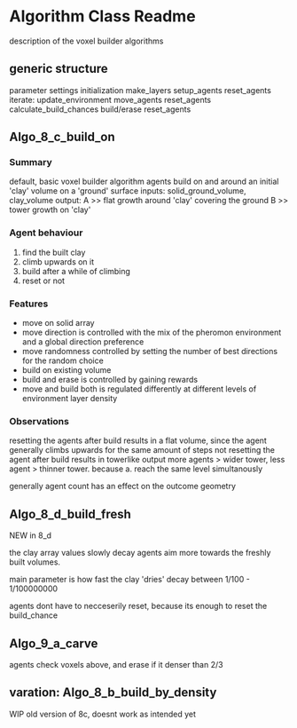 # Algorithm Class Readme

description of the voxel builder algorithms

## generic structure

parameter settings
initialization
    make_layers
    setup_agents
        reset_agents
iterate:
    update_environment
    move_agents
        reset_agents
    calculate_build_chances
    build/erase
        reset_agents

## Algo_8_c_build_on

### Summary

default, basic voxel builder algorithm
agents build on and around an initial 'clay' volume on a 'ground' surface
inputs: solid_ground_volume, clay_volume
output:
    A >> flat growth around 'clay' covering the ground
    B >> tower growth on 'clay'

### Agent behaviour

1. find the built clay
2. climb upwards on it
3. build after a while of climbing
4. reset or not

### Features

- move on solid array
- move direction is controlled with the mix of the pheromon environment and a global direction preference
- move randomness controlled by setting the number of best directions for the random choice
- build on existing volume
- build and erase is controlled by gaining rewards
- move and build both is regulated differently at different levels of environment layer density 

### Observations

resetting the agents after build results in a flat volume, since the agent generally climbs upwards for the same amount of steps
not resetting the agent after build results in towerlike output
more agents > wider tower, less agent > thinner tower. because a. reach the same level simultanously

generally agent count has an effect on the outcome geometry

## Algo_8_d_build_fresh

NEW in 8_d

the clay array values slowly decay
agents aim more towards the freshly built volumes.

main parameter is how fast the clay 'dries'
decay between 1/100 - 1/100000000

agents dont have to necceserily reset, because its enough to reset the build_chance

## Algo_9_a_carve

agents check voxels above, and erase if it denser than 2/3

## varation: Algo_8_b_build_by_density

WIP
old version of 8c, doesnt work as intended
yet
